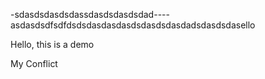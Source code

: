 -sdasdsdasdsdassdasdsdasdsdad---- asdasdsdfsdfdsdsdasdasdasdsdasdsdasdadsdasdsdasello

Hello, this is a demo

My Conflict
